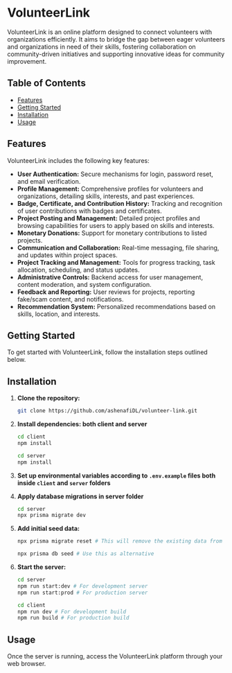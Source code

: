 # VolunteerLink

VolunteerLink is an online platform designed to connect volunteers with organizations efficiently. It aims to bridge the gap between eager volunteers and organizations in need of their skills, fostering collaboration on community-driven initiatives and supporting innovative ideas for community improvement.

## Table of Contents

- [Features](#features)
- [Getting Started](#getting-started)
- [Installation](#installation)
- [Usage](#usage)

## Features

VolunteerLink includes the following key features:

- **User Authentication:** Secure mechanisms for login, password reset, and email verification.
- **Profile Management:** Comprehensive profiles for volunteers and organizations, detailing skills, interests, and past experiences.
- **Badge, Certificate, and Contribution History:** Tracking and recognition of user contributions with badges and certificates.
- **Project Posting and Management:** Detailed project profiles and browsing capabilities for users to apply based on skills and interests.
- **Monetary Donations:** Support for monetary contributions to listed projects.
- **Communication and Collaboration:** Real-time messaging, file sharing, and updates within project spaces.
- **Project Tracking and Management:** Tools for progress tracking, task allocation, scheduling, and status updates.
- **Administrative Controls:** Backend access for user management, content moderation, and system configuration.
- **Feedback and Reporting:** User reviews for projects, reporting fake/scam content, and notifications.
- **Recommendation System:** Personalized recommendations based on skills, location, and interests.

## Getting Started

To get started with VolunteerLink, follow the installation steps outlined below.

## Installation

1. **Clone the repository:**

   ```bash
   git clone https://github.com/ashenafiDL/volunteer-link.git
   ```

2. **Install dependencies: both client and server**

   ```bash
   cd client
   npm install

   cd server
   npm install
   ```

3. **Set up environmental variables according to `.env.example` files both inside `client` and `server` folders**

4. **Apply database migrations in server folder**

   ```bash
   cd server
   npx prisma migrate dev
   ```

5. **Add initial seed data:**

   ```bash
   npx prisma migrate reset # This will remove the existing data from the database
   ```

   ```bash
   npx prisma db seed # Use this as alternative
   ```

6. **Start the server:**

   ```bash
   cd server
   npm run start:dev # For development server
   npm run start:prod # For production server

   cd client
   npm run dev # For development build
   npm run build # For production build
   ```

## Usage

Once the server is running, access the VolunteerLink platform through your web browser.
